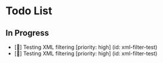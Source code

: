 # Todo List

## In Progress

- [🔄] Testing XML filtering [priority: high] (id: xml-filter-test)
- [🔄] Testing XML filtering [priority: high] (id: xml-filter-test)

